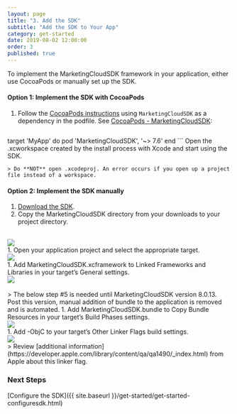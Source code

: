 ```yaml
---
layout: page
title: "3. Add the SDK"
subtitle: "Add the SDK to Your App"
category: get-started
date: 2019-08-02 12:00:00
order: 3
published: true
---
```


To implement the MarketingCloudSDK framework in your application, either use CocoaPods or manually set up the SDK.

#### Option 1: Implement the SDK with CocoaPods

1. Follow the [CocoaPods instructions](https://guides.cocoapods.org/using/using-cocoapods.html) using `MarketingCloudSDK` as a dependency in the podfile. See [CocoaPods - MarketingCloudSDK](https://cocoapods.org/pods/MarketingCloudSDK):

    ```
target 'MyApp' do
  pod 'MarketingCloudSDK', '~> 7.6'
end
    ```
Open the .xcworkspace created by the install process with Xcode and start using the SDK.

    > Do **NOT** open .xcodeproj. An error occurs if you open up a project file instead of a workspace.

#### Option 2: Implement the SDK manually

1. [Download the SDK](https://github.com/salesforce-marketingcloud/MarketingCloudSDK-iOS).
1. Copy the MarketingCloudSDK directory from your downloads to your project directory.
<br/>
<img class="img-responsive" src="{{ site.baseurl }}/assets/SDKConfigure1.png" /><br/>
1. Open your application project and select the appropriate target.
<br/>
<img class="img-responsive" src="{{ site.baseurl }}/assets/SDKConfigure2.png" /><br/>
1. Add MarketingCloudSDK.xcframework to Linked Frameworks and Libraries in your target’s General settings.
<br/>
<img class="img-responsive" src="{{ site.baseurl }}/assets/SDKConfigure3.png" /><br/>
<br/>
> The below step #5 is needed until MarketingCloudSDK version 8.0.13. Post this version, manual addition of bundle to the application is removed and is automated.
1. Add MarketingCloudSDK.bundle to Copy Bundle Resources in your target’s Build Phases settings.
<br/>
<img class="img-responsive" src="{{ site.baseurl }}/assets/SDKConfigure4.png" /><br/>
1. Add -ObjC to your target’s Other Linker Flags build settings.
<br/>
<img class="img-responsive" src="{{ site.baseurl }}/assets/SDKConfigure5.png" /><br/>
  > Review [additional information](https://developer.apple.com/library/content/qa/qa1490/_index.html) from Apple about this linker flag.

### Next Steps

[Configure the SDK]({{ site.baseurl }}/get-started/get-started-configuresdk.html)

